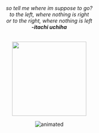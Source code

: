 
<div align="center">
  <i>so tell me where im suppose to go? <br/>
  to the left, where nothing is right <br/>
  or to the right, where nothing is left <br/>
   <b>-itachi uchiha</b></i>
</div>

<br/>

<p align="center">
  <img src="https://user-images.githubusercontent.com/42818330/163209287-ee15f674-6187-4e24-bff6-5859fc15c0c3.png"  width="200" />
</p>

<p align="center">
  <img src="https://user-images.githubusercontent.com/42818330/112558084-ffdf1c00-8dde-11eb-8ada-62e6b5438df1.gif" alt="animated" />
</p>
